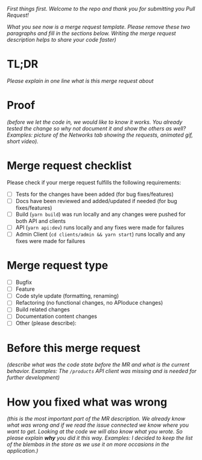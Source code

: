 _First things first. Welcome to the repo and thank you for submitting you Pull Request!_

_What you see now is a merge request template. Please remove these two paragraphs and fill in the sections below._ 
_Writing the merge request description helps to share your code faster)_

# TL;DR

_Please explain in one line what is this merge request about_

# Proof
_(before we let the code in, we would like to know it works. You already tested the change so why not document it and show the others as well?_ 
_Examples: picture of the Networks tab showing the requests, animated gif, short video)._

# Merge request checklist

Please check if your merge request fulfills the following requirements:

- [ ] Tests for the changes have been added (for bug fixes/features)
- [ ] Docs have been reviewed and added/updated if needed (for bug fixes/features)
- [ ] Build (`yarn build`) was run locally and any changes were pushed for both API and clients
- [ ] API (`yarn api:dev`) runs locally and any fixes were made for failures
- [ ] Admin Client (`cd clients/admin && yarn start`) runs locally and any fixes were made for failures

# Merge request type

- [ ] Bugfix
- [ ] Feature
- [ ] Code style update (formatting, renaming)
- [ ] Refactoring (no functional changes, no APIoduce  changes)
- [ ] Build related changes
- [ ] Documentation content changes
- [ ] Other (please describe):

# Before this merge request
_(describe what was the code state before the MR and what is the current behavior._
_Examples: The `/products` API client was missing and is needed for further development)_

# How you fixed what was wrong
_(this is the most important part of the MR description._ 
_We already know what was wrong and if we read the issue connected we know where you want to get._ 
_Looking at the code we will also know what you wrote. So please explain **why** you did it this way._ 
_Examples: I decided to keep the list of the blembas in the store as we use it on more occasions in the application.)_

